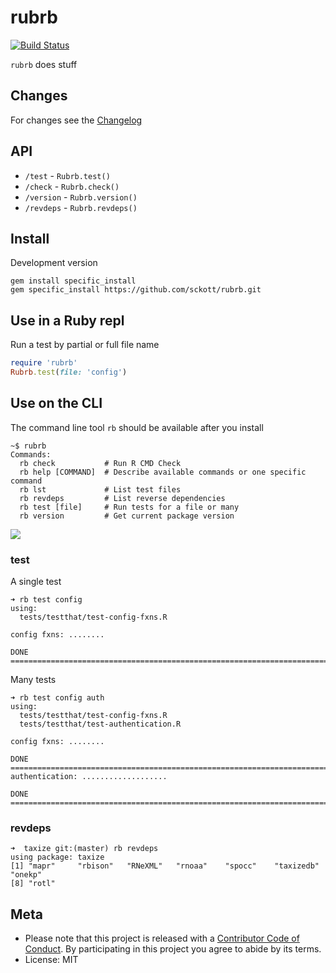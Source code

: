 rubrb
=====

[![Build Status](https://api.travis-ci.org/sckott/rubrb.png)](https://travis-ci.org/sckott/rubrb)

`rubrb` does stuff

## Changes

For changes see the [Changelog][changelog]

## API

* `/test` - `Rubrb.test()`
* `/check` - `Rubrb.check()`
* `/version` - `Rubrb.version()`
* `/revdeps` - `Rubrb.revdeps()`

## Install

Development version

```
gem install specific_install
gem specific_install https://github.com/sckott/rubrb.git
```

## Use in a Ruby repl

Run a test by partial or full file name

```ruby
require 'rubrb'
Rubrb.test(file: 'config')
```

## Use on the CLI

The command line tool `rb` should be available after you install

```
~$ rubrb
Commands:
  rb check           # Run R CMD Check
  rb help [COMMAND]  # Describe available commands or one specific command
  rb lst             # List test files
  rb revdeps         # List reverse dependencies
  rb test [file]     # Run tests for a file or many
  rb version         # Get current package version
```

<a href="https://asciinema.org/a/0jXePWCrovQ05PO3qW8gDtLGN" target="_blank"><img src="https://asciinema.org/a/0jXePWCrovQ05PO3qW8gDtLGN.png" /></a>

### test

A single test

```
➜ rb test config
using:
  tests/testthat/test-config-fxns.R

config fxns: ........

DONE ===========================================================================
```

Many tests

```
➜ rb test config auth
using:
  tests/testthat/test-config-fxns.R
  tests/testthat/test-authentication.R

config fxns: ........

DONE ===========================================================================
authentication: ...................

DONE ===========================================================================
```

### revdeps

```
➜  taxize git:(master) rb revdeps
using package: taxize
[1] "mapr"     "rbison"   "RNeXML"   "rnoaa"    "spocc"    "taxizedb" "onekp"
[8] "rotl"
```

## Meta

* Please note that this project is released with a [Contributor Code of Conduct](CONDUCT.md). By participating in this project you agree to abide by its terms.
* License: MIT

[changelog]: https://github.com/sckott/rubrb/blob/master/CHANGELOG.md
